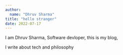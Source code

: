 ```yaml
---
author:
  name: "Dhruv Sharma"
title: "hello stranger"
date: 2022-07-17
---
```


I am Dhruv Sharma, Software devloper, this is my blog,


I write about tech and philosophy
